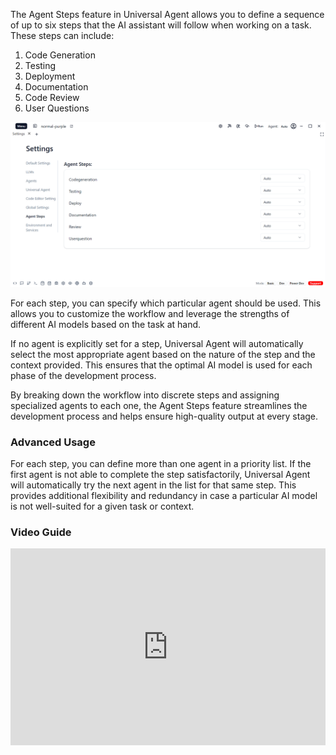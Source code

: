 The Agent Steps feature in Universal Agent allows you to define a sequence of up to six steps that the AI assistant will follow when working on a task. These steps can include:

1. Code Generation
2. Testing
3. Deployment  
4. Documentation
5. Code Review
6. User Questions


![Agent Steps](../../../../../static/settings/appSettings/7.png)


For each step, you can specify which particular agent should be used. This allows you to customize the workflow and leverage the strengths of different AI models based on the task at hand.

If no agent is explicitly set for a step, Universal Agent will automatically select the most appropriate agent based on the nature of the step and the context provided. This ensures that the optimal AI model is used for each phase of the development process.

By breaking down the workflow into discrete steps and assigning specialized agents to each one, the Agent Steps feature streamlines the development process and helps ensure high-quality output at every stage.

### Advanced Usage

For each step, you can define more than one agent in a priority list. If the first agent is not able to complete the step satisfactorily, Universal Agent will automatically try the next agent in the list for that same step. This provides additional flexibility and redundancy in case a particular AI model is not well-suited for a given task or context.


### Video Guide

<iframe width="100%" height="315" src="https://www.youtube.com/embed/OzxfDPsTtb4?si=W2ntUU05P200gpPe" title="YouTube video player" frameborder="0" allow="accelerometer; autoplay; clipboard-write; encrypted-media; gyroscope; picture-in-picture; web-share" referrerpolicy="strict-origin-when-cross-origin" allowfullscreen></iframe>